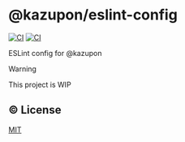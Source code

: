 # @kazupon/eslint-config

[![CI](https://github.com/kazupon/eslint-config/actions/workflows/ci.yml/badge.svg)](https://github.com/kazupon/eslint-config/actions/workflows/ci.yml)
[![CI](https://github.com/kazupon/eslint-config/actions/workflows/ci.yml/badge.svg)](https://github.com/kazupon/eslint-config/actions/workflows/ci.yml)

ESLint config for @kazupon

> [!WARNING]
> This project is WIP

## ©️ License

[MIT](http://opensource.org/licenses/MIT)
